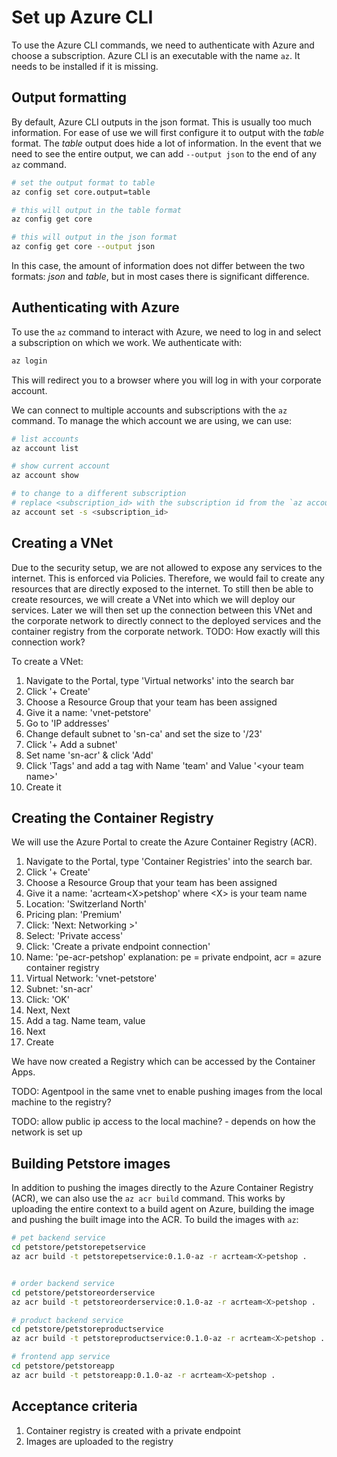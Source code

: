 # Set up Azure CLI
To use the Azure CLI commands, we need to authenticate with Azure and choose a subscription.
Azure CLI is an executable with the name `az`.
It needs to be installed if it is missing.

## Output formatting
By default, Azure CLI outputs in the json format. 
This is usually too much information. 
For ease of use we will first configure it to output with the *table* format.
The *table* output does hide a lot of information.
In the event that we need to see the entire output, we can add `--output json` to the end of any `az` command.
```bash
# set the output format to table
az config set core.output=table

# this will output in the table format
az config get core

# this will output in the json format
az config get core --output json
```
In this case, the amount of information does not differ between the two formats: *json* and *table*, 
but in most cases there is significant difference.


## Authenticating with Azure
To use the `az` command to interact with Azure, we need to log in and select a subscription on which we work.
We authenticate with:
```bash
az login
```
This will redirect you to a browser where you will log in with your corporate account.

We can connect to multiple accounts and subscriptions with the `az` command. 
To manage the which account we are using, we can use:
```bash
# list accounts
az account list

# show current account
az account show

# to change to a different subscription
# replace <subscription_id> with the subscription id from the `az account list` command
az account set -s <subscription_id>
```

## Creating a VNet
Due to the security setup, we are not allowed to expose any services to the internet.
This is enforced via Policies.
Therefore, we would fail to create any resources that are directly exposed to the internet.
To still then be able to create resources, we will create a VNet into which we will deploy our services.
Later we will then set up the connection between this VNet and the corporate network to directly connect to the
deployed services and the container registry from the corporate network.
TODO: How exactly will this connection work?

To create a VNet:
1. Navigate to the Portal, type 'Virtual networks' into the search bar
2. Click '+ Create'
3. Choose a Resource Group that your team has been assigned
4. Give it a name: 'vnet-petstore'
5. Go to 'IP addresses'
6. Change default subnet to 'sn-ca' and set the size to '/23'
7. Click '+ Add a subnet'
8. Set name 'sn-acr' & click 'Add'
9. Click 'Tags' and add a tag with Name 'team' and Value '\<your team name\>'
10. Create it

## Creating the Container Registry
We will use the Azure Portal to create the Azure Container Registry (ACR).
1. Navigate to the Portal, type 'Container Registries' into the search bar.
2. Click '+ Create'
3. Choose a Resource Group that your team has been assigned
4. Give it a name: 'acrteam\<X\>petshop' where \<X\> is your team name
5. Location: 'Switzerland North'
6. Pricing plan: 'Premium'
7. Click: 'Next: Networking >'
8. Select: 'Private access'
9. Click: 'Create a private endpoint connection'
10. Name: 'pe-acr-petshop' explanation: pe = private endpoint, acr = azure container registry
11. Virtual Network: 'vnet-petstore'
12. Subnet: 'sn-acr'
13. Click: 'OK'
14. Next, Next
15. Add a tag. Name team, value <your team name>
16. Next
17. Create
 
We have now created a Registry which can be accessed by the Container Apps.

TODO: Agentpool in the same vnet to enable pushing images from the local machine to the registry?

TODO: allow public ip access to the local machine? - depends on how the network is set up

## Building Petstore images
In addition to pushing the images directly to the Azure Container Registry (ACR), we can also use the `az acr build` command.
This works by uploading the entire context to a build agent on Azure, building the image and pushing the built image into
the ACR.
To build the images with `az`:
```bash
# pet backend service
cd petstore/petstorepetservice
az acr build -t petstorepetservice:0.1.0-az -r acrteam<X>petshop .


# order backend service
cd petstore/petstoreorderservice
az acr build -t petstoreorderservice:0.1.0-az -r acrteam<X>petshop .

# product backend service
cd petstore/petstoreproductservice
az acr build -t petstoreproductservice:0.1.0-az -r acrteam<X>petshop .

# frontend app service
cd petstore/petstoreapp
az acr build -t petstoreapp:0.1.0-az -r acrteam<X>petshop .
```

## Acceptance criteria
1. Container registry is created with a private endpoint
2. Images are uploaded to the registry